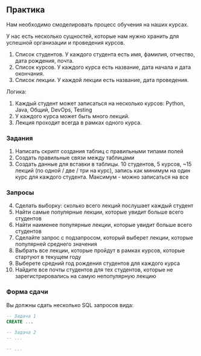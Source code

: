 ## Практика

Нам необходимо смоделировать процесс обучения на наших курсах.

У нас есть несколько сущностей, которые нам нужно хранить для успешной организации и проведения курсов.

1. Список студентов. У каждого студента есть имя, фамилия, отчество, дата рождения, почта.
2. Список курсов. У каждого курса есть название, дата начала и дата окончания.
3. Список лекции. У каждой лекции есть название, дата проведения.

Логика:

1. Каждый студент может записаться на несколько курсов: Python, Java, Общий, DevOps, Testing
2. У каждого курса может быть много лекций.
3. Лекция проходит всегда в рамках одного курса.

### Задания

1. Написать скрипт создания таблиц с правильными типами полей
2. Создать правильные связи между таблицами
3. Создать данные для вставки в таблицы. 10 студентов, 5 курсов, ~15 лекций (по одной / две / три на курс), запись как минимум на один курс для каждого студента. Максимум - можно записаться на все

### Запросы

4. Сделать выборку: сколько всего лекций послушает каждый студент
5. Найти самые популярные лекции, которые увидит больше всего студентов
6. Найти наименее популярные лекции, которые увидит больше всего студентов
7. Сделайте запрос с подзапросом, который выберет лекции, которые популярней среднего значения
8. Выбрать все лекции, которые пройдут в рамках курсов, которые стартуют в текущем году
9. Выберете средний год рождения студентов для каждого курса
10. Найдите все почты студентов для тех студентов, которые не зарегистрировались на самую непопулярную лекцию

### Форма сдачи

Вы должны сдать несколько SQL запросов вида:

```sql
-- Задача 1
CREATE ...

-- Задача 2
-- ...

-- ...
```
